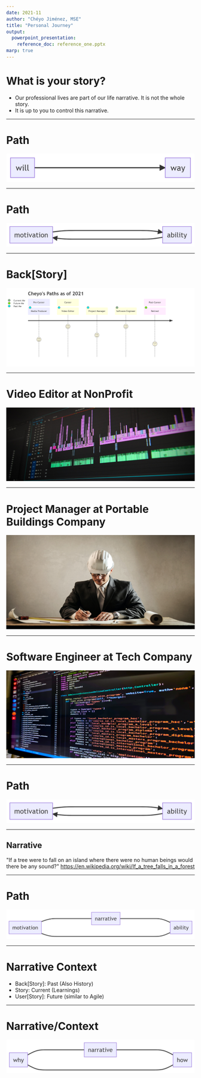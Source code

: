 ```yaml
---
date: 2021-11
author: "Chéyo Jiménez, MSE"
title: "Personal Journey"
output:
  powerpoint_presentation:
    reference_doc: reference_one.pptx
marp: true
---
```


# What is your story?
* Our professional lives are part of our life narrative. It is not the whole story.
* It is up to you to control this narrative.

<!--::: notes
* ~12 years as of 2021
* Young professional figuring how to get paid for doing what I love
* Our professional life may take different paths but the journey is the same
:::-->
---

# Path
![](../media/synergies_narrative_part0.png)



---

# Path 

![](../media/synergies_narrative_part1.png)

---

# Back[Story]
![](../media/journey_cheyo.png)

<!--::: notes

Not included here are college jobs that would not qualify. For example, working at as a package loader motivated me to not want to do that as a career. The same goes for summer helping family with home construction projects.

:::-->

---

# Video Editor at NonProfit
![](../media/third_party\editing-g66024be12_1920.png)

<!--::: notes
* Motivation: Helping people in need and getting other people to help. Different than most traditional non profits.
* Ability: Creating digital artifacts to get more people involved in helping people.
* Learnings: How to work hard (Ability). Aligned to the mission (Motivation). Leadership and confidence (Motivation)
:::-->

---

# Project Manager at Portable Buildings Company

![](../media/third_party\pexels-andrea-piacquadio-3771045.png)

<!--::: notes
* Motivation: I was creating less and less digital content that I thought it might be better for me to switch career where they may be better pay.
* Ability: Work hard. Leadership and confidence. Support sales people to sell more structures.
* Learnings: International Travel is overrated. A company (where you work) should not be part of your identity. Money as a primary motivation did not work for me.
:::-->
---

# Software Engineer at Tech Company
![](../media/third_party\radowan-nakif-rehan-cYyqhdbJ9TI-unsplash.png)

<!--::: notes
* Motivation: I love to code.
* Ability: Create clarity from ambiguity. All previous abilities. 
* Learnings: More money doesn't remove career angst. 
Constant Mastery > arriving. Enjoy the journey > getting to a destination.
:::-->

---

# Path

![](../media/synergies_narrative_part1.png)


---

## Narrative 

"If a tree were to fall on an island where there were no human beings would there be any sound?"
https://en.wikipedia.org/wiki/If_a_tree_falls_in_a_forest

---

# Path

![](../media/synergies_narrative_part2.png)


---

# Narrative Context
- Back[Story]: Past (Also History)
- Story: Current (Learnings)
- User[Story]: Future (similar to Agile)

---

# Narrative/Context

![](../media/synergies_narrative_part3.png)

<!--::: notes
* It is the manifestation of your _why_ you did something. Why you do what you do. Why will you do it again in the future. 
* It is the story of how you did something. How you are doing that thing now. And how you plan to improve.
* It is socializing ideas. Building communities. Leaving your mark in this world.
:::-->